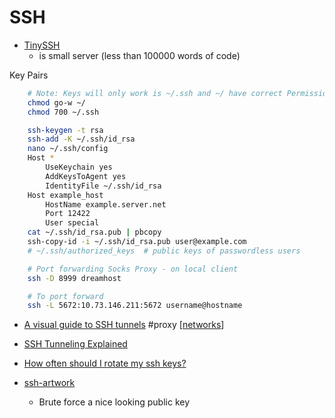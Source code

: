 SSH
===

* [TinySSH](https://github.com/janmojzis/tinyssh)
    *  is small server (less than 100000 words of code) 

Key Pairs


```bash
    # Note: Keys will only work is ~/.ssh and ~/ have correct Permissions
    chmod go-w ~/
    chmod 700 ~/.ssh

    ssh-keygen -t rsa
    ssh-add -K ~/.ssh/id_rsa
    nano ~/.ssh/config
    Host *
        UseKeychain yes
        AddKeysToAgent yes
        IdentityFile ~/.ssh/id_rsa
    Host example_host
        HostName example.server.net
        Port 12422
        User special
    cat ~/.ssh/id_rsa.pub | pbcopy
    ssh-copy-id -i ~/.ssh/id_rsa.pub user@example.com
    # ~/.ssh/authorized_keys  # public keys of passwordless users

    # Port forwarding Socks Proxy - on local client
    ssh -D 8999 dreamhost

    # To port forward
    ssh -L 5672:10.73.146.211:5672 username@hostname
```

* [A visual guide to SSH tunnels](https://robotmoon.com/ssh-tunnels/) #proxy [[networks]]
* [SSH Tunneling Explained](https://goteleport.com/blog/ssh-tunneling-explained/)
* [How often should I rotate my ssh keys?](https://tailscale.com/blog/rotate-ssh-keys/)

* [ssh-artwork](https://github.com/villasv/ssh-artwork)
    * Brute force a nice looking public key

[//begin]: # "Autogenerated link references for markdown compatibility"
[networks]: networks.md "Networks"
[//end]: # "Autogenerated link references"